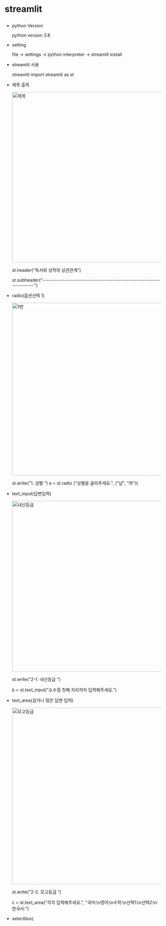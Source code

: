 # streamlit <form>
- python Version

  python version 3.8

- setting

  file -> settings -> python interpreter -> streamlit install

- streamlit 사용

  streamlit import streamlit as st

- 제목 출력

  <img width="551" alt="제목" src="https://user-images.githubusercontent.com/81000484/156863297-e8b9f5c7-4e8d-4074-9d86-f6327aa0a958.png">

  st.header("독서와 성적의 상관관계")

  st.subheader("----------------------------------------------------------------------")

- radio(옵션선택 1)

  <img width="558" alt="1번" src="https://user-images.githubusercontent.com/81000484/156864062-f01872fa-6733-482c-ab17-6262384e461b.png">

  st.write("1. 성별 ")
  a = st.radio ("성별을 골라주세요.", ("남", "여"))

- text_input(답변입력)

  <img width="552" alt="내신등급" src="https://user-images.githubusercontent.com/81000484/156864097-b1045f11-ee5f-4e50-aeb1-f5a136f7376c.png">

  st.write("2-1. 내신등급 ")

  b = st.text_input("소수점 첫째 자리까지 입력해주세요.")
  
- text_area(길거나 많은 답변 입력)

  <img width="571" alt="모고등급" src="https://user-images.githubusercontent.com/81000484/156864109-dfa0259e-06e6-463e-8b45-6d72b7e6ea05.png">

  st.write("2-2. 모고등급 ")

  c = st.text_area("각각 입력해주세요.", "국어:\n영어:\n수학:\n선택1:\n선택2:\n한국사:")

- selectbox(

